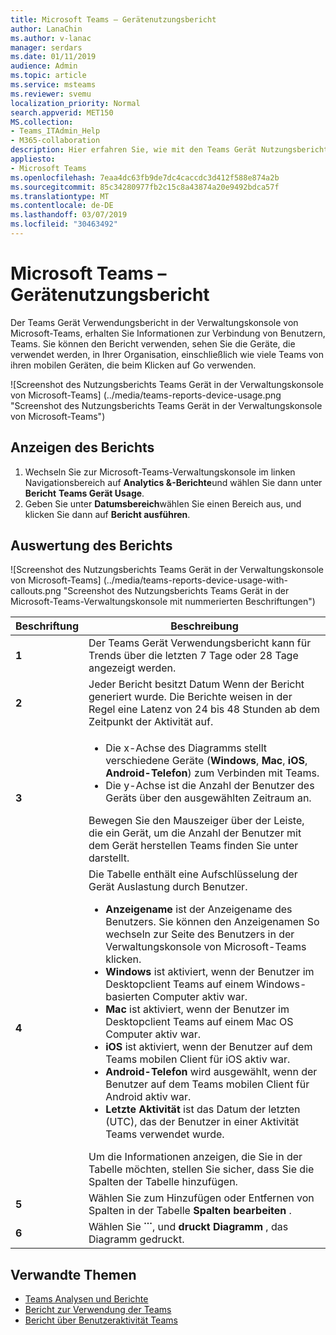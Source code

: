 ```yaml
---
title: Microsoft Teams – Gerätenutzungsbericht
author: LanaChin
ms.author: v-lanac
manager: serdars
ms.date: 01/11/2019
audience: Admin
ms.topic: article
ms.service: msteams
ms.reviewer: svemu
localization_priority: Normal
search.appverid: MET150
MS.collection:
- Teams_ITAdmin_Help
- M365-collaboration
description: Hier erfahren Sie, wie mit den Teams Gerät Nutzungsbericht im Microsoft-Teams, Administrationscenter finden Sie unter Teams wie Benutzer in Ihrer Organisation herstellen.
appliesto:
- Microsoft Teams
ms.openlocfilehash: 7eaa4dc63fb9de7dc4caccdc3d412f588e874a2b
ms.sourcegitcommit: 85c34280977fb2c15c8a43874a20e9492bdca57f
ms.translationtype: MT
ms.contentlocale: de-DE
ms.lasthandoff: 03/07/2019
ms.locfileid: "30463492"
---
```

# <a name="microsoft-teams-device-usage-report"></a>Microsoft Teams – Gerätenutzungsbericht

Der Teams Gerät Verwendungsbericht in der Verwaltungskonsole von Microsoft-Teams, erhalten Sie Informationen zur Verbindung von Benutzern, Teams. Sie können den Bericht verwenden, sehen Sie die Geräte, die verwendet werden, in Ihrer Organisation, einschließlich wie viele Teams von ihren mobilen Geräten, die beim Klicken auf Go verwenden.  

![Screenshot des Nutzungsberichts Teams Gerät in der Verwaltungskonsole von Microsoft-Teams] (../media/teams-reports-device-usage.png "Screenshot des Nutzungsberichts Teams Gerät in der Verwaltungskonsole von Microsoft-Teams")

## <a name="view-the-report"></a>Anzeigen des Berichts

1. Wechseln Sie zur Microsoft-Teams-Verwaltungskonsole im linken Navigationsbereich auf **Analytics &-Berichte**und wählen Sie dann unter **Bericht** **Teams Gerät Usage**. 
2. Geben Sie unter **Datumsbereich**wählen Sie einen Bereich aus, und klicken Sie dann auf **Bericht ausführen**. 

## <a name="interpret-the-report"></a>Auswertung des Berichts

![Screenshot des Nutzungsberichts Teams Gerät in der Verwaltungskonsole von Microsoft-Teams] (../media/teams-reports-device-usage-with-callouts.png "Screenshot des Nutzungsberichts Teams Gerät in der Microsoft-Teams-Verwaltungskonsole mit nummerierten Beschriftungen")

|Beschriftung |Beschreibung  |
|--------|-------------|
|**1**   |Der Teams Gerät Verwendungsbericht kann für Trends über die letzten 7 Tage oder 28 Tage angezeigt werden.  |
|**2**   |Jeder Bericht besitzt Datum Wenn der Bericht generiert wurde. Die Berichte weisen in der Regel eine Latenz von 24 bis 48 Stunden ab dem Zeitpunkt der Aktivität auf. |
|**3**   |<ul><li>Die x-Achse des Diagramms stellt verschiedene Geräte (**Windows**, **Mac**, **iOS**, **Android-Telefon**) zum Verbinden mit Teams. </li><li>Die y-Achse ist die Anzahl der Benutzer des Geräts über den ausgewählten Zeitraum an.</li> </ul>Bewegen Sie den Mauszeiger über der Leiste, die ein Gerät, um die Anzahl der Benutzer mit dem Gerät herstellen Teams finden Sie unter darstellt.|
|**4**   |Die Tabelle enthält eine Aufschlüsselung der Gerät Auslastung durch Benutzer. <ul><li>**Anzeigename** ist der Anzeigename des Benutzers. Sie können den Anzeigenamen So wechseln zur Seite des Benutzers in der Verwaltungskonsole von Microsoft-Teams klicken. </li><li>**Windows** ist aktiviert, wenn der Benutzer im Desktopclient Teams auf einem Windows-basierten Computer aktiv war.</li><li>**Mac** ist aktiviert, wenn der Benutzer im Desktopclient Teams auf einem Mac OS Computer aktiv war. </li> <li>**iOS** ist aktiviert, wenn der Benutzer auf dem Teams mobilen Client für iOS aktiv war.</li><li>**Android-Telefon** wird ausgewählt, wenn der Benutzer auf dem Teams mobilen Client für Android aktiv war. <li>**Letzte Aktivität** ist das Datum der letzten (UTC), das der Benutzer in einer Aktivität Teams verwendet wurde.</li> </ul> Um die Informationen anzeigen, die Sie in der Tabelle möchten, stellen Sie sicher, dass Sie die Spalten der Tabelle hinzufügen. |
|**5**   |Wählen Sie zum Hinzufügen oder Entfernen von Spalten in der Tabelle **Spalten bearbeiten** . |
|**6**   |Wählen Sie **˙˙˙**, und **druckt Diagramm** , das Diagramm gedruckt. |

## <a name="related-topics"></a>Verwandte Themen
- [Teams Analysen und Berichte](teams-reporting-reference.md)
- [Bericht zur Verwendung der Teams](teams-usage-report.md)
- [Bericht über Benutzeraktivität Teams](user-activity-report.md)